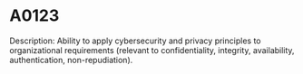 # A0123
Description: Ability to apply cybersecurity and privacy principles to organizational requirements (relevant to confidentiality, integrity, availability, authentication, non-repudiation).
